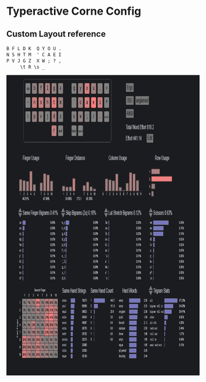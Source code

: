 # Typeractive Corne Config

## Custom Layout reference

```text
B F L D K  Q Y O U .
N S H T M  ' C A E I
P V J G Z  X W ; ? ,
     \t R \s _
```

<img width="1039" height="785" alt="image" src="./cyanophage.png" />
